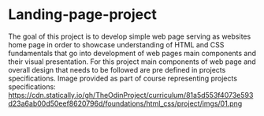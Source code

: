# Landing-page-project
The goal of this project is to develop simple web page serving as websites home page
in order to showcase understanding of HTML and CSS fundamentals that go into development
of web pages main components and their visual presentation.
For this project main components of web page and overall design that needs to be followed 
are pre defined in projects specifications.
Image provided as part of course representing projects specifications:
https://cdn.statically.io/gh/TheOdinProject/curriculum/81a5d553f4073e593d23a6ab00d50eef8620796d/foundations/html_css/project/imgs/01.png
